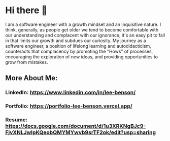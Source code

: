 # Hi there 👋

<!--
**lee-benson/lee-benson** is a ✨ _special_ ✨ repository because its `README.md` (this file) appears on your GitHub profile.

Here are some ideas to get you started:

- 🔭 I’m currently working on ...
- 🌱 I’m currently learning ...
- 👯 I’m looking to collaborate on ...
- 🤔 I’m looking for help with ...
- 💬 Ask me about ...
- 📫 How to reach me: ...
- 😄 Pronouns: ...
- ⚡ Fun fact: ...
-->

I am a software engineer with a growth mindset and an inquisitive nature. I think, generally, as people get older we tend to become comfortable with our understanding and complacent with our ignorance; it's an easy pit to fall in that limits our growth and subdues our curiosity. My journey as a software engineer, a position of lifelong learning and autodidacticism, counteracts that complacency by promoting the "Hows" of processes, encouraging the exploration of new ideas, and providing opportunities to grow from mistakes.

## More About Me:

### LinkedIn: https://www.linkedin.com/in/lee-benson/
### Portfolio: https://portfolio-lee-benson.vercel.app/
### Resume: https://docs.google.com/document/d/1u3XRKNgBJc9-FjvXNLJwIpKQeobQMYMYwvb9srTF2ok/edit?usp=sharing

